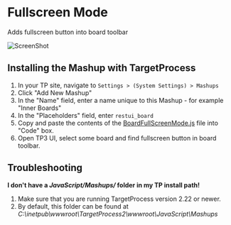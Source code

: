 Fullscreen Mode
==================

Adds fullscreen button into board toolbar

![ScreenShot](https://github.com/TargetProcess/TP3MashupLibrary/raw/master/Board%20Fullscreen%20Mode/BoardFullscreenMode.png)

Installing the Mashup with TargetProcess
----------------------------------------

1. In your TP site, navigate to ```Settings > (System Settings) > Mashups```
2. Click "Add New Mashup"
3. In the "Name" field, enter a name unique to this Mashup - for example "Inner Boards"
4. In the "Placeholders" field, enter ```restui_board```
5. Copy and paste the contents of the [BoardFullScreenMode.js](BoardFullScreenMode.js) file into "Code" box.
6. Open TP3 UI, select some board and find fullscreen button in board toolbar.


Troubleshooting
---------------

**I don't have a _JavaScript/Mashups/_ folder in my TP install path!**

1. Make sure that you are running TargetProcess version 2.22 or newer.
2. By default, this folder can be found at _C:\inetpub\wwwroot\TargetProcess2\wwwroot\JavaScript\Mashups_



